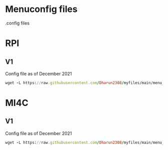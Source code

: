 # Menuconfig files

.config files 


# RPI

## V1
Config file as of December 2021
```ruby
wget -L https://raw.githubusercontent.com/Dharun2308/myfiles/main/menu_config_files/RPI/v1/.config
```

# MI4C

## V1
Config file as of December 2021
```ruby
wget -L https://raw.githubusercontent.com/Dharun2308/myfiles/main/menu_config_files/MI4C/v1/.config
```
